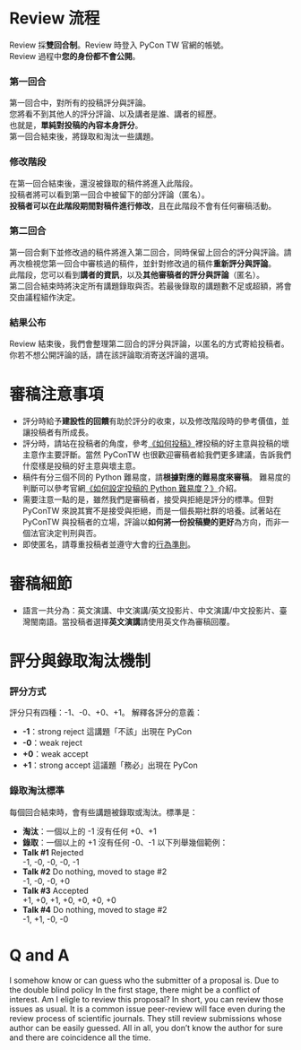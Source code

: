 # Review 流程
Review 採**雙回合制**。Review 時登入 PyCon TW 官網的帳號。  
Review 過程中**您的身份都不會公開**。

### 第一回合
第一回合中，對所有的投稿評分與評論。  
您將看不到其他人的評分評論、以及講者是誰、講者的經歷。  
也就是，**單純對投稿的內容本身評分**。  
第一回合結束後，將錄取和淘汰一些講題。

### 修改階段
在第一回合結束後，還沒被錄取的稿件將進入此階段。  
投稿者將可以看到第一回合中被留下的部分評論（匿名）。  
**投稿者可以在此階段期間對稿件進行修改**，且在此階段不會有任何審稿活動。

### 第二回合
第一回合剩下並修改過的稿件將進入第二回合，同時保留上回合的評分與評論。請再次檢視您第一回合中審核過的稿件，並針對修改過的稿件**重新評分與評論**。  
此階段，您可以看到**講者的資訊**，以及**其他審稿者的評分與評論**（匿名）。  
第二回合結束時將決定所有講題錄取與否。若最後錄取的講題數不足或超額，將會交由議程組作決定。

### 結果公布
Review 結束後，我們會整理第二回合的評分與評論，以匿名的方式寄給投稿者。你若不想公開評論的話，請在該評論取消寄送評論的選項。

# 審稿注意事項
+ 評分時給予**建設性的回饋**有助於評分的收束，以及修改階段時的參考價值，並讓投稿者有所成長。
+ 評分時，請站在投稿者的角度，參考[《如何投稿》](https://tw.pycon.org/2017/zh-hant/speaking/talk/)裡投稿的好主意與投稿的壞主意作主要評斷。當然 PyConTW 也很歡迎審稿者給我們更多建議，告訴我們什麼樣是投稿的好主意與壞主意。
+ 稿件有分三個不同的 Python 難易度，請**根據對應的難易度來審稿**。
難易度的判斷可以參考官網[《如何設定投稿的 Python 難易度？》](https://tw.pycon.org/2017/zh-hant/speaking/talk/)介紹。
+ 需要注意一點的是，雖然我們是審稿者，接受與拒絕是評分的標準。但對 PyConTW 來說其實不是接受與拒絕，而是一個長期社群的培養。試著站在 PyConTW 與投稿者的立場，評論以**如何將一份投稿變的更好**為方向，而非一個法官決定判刑與否。
+ 即使匿名，請尊重投稿者並遵守大會的[行為準則](https://tw.pycon.org/2017/zh-hant/about/code-of-conduct/)。

# 審稿細節
+ 語言一共分為：英文演講、中文演講/英文投影片、中文演講/中文投影片、臺灣閩南語。當投稿者選擇**英文演講**請使用英文作為審稿回覆。



# 評分與錄取淘汰機制
### 評分方式
評分只有四種：-1、-0、+0、+1。
解釋各評分的意義：
* **-1**：strong reject    這講題「不該」出現在 PyCon
* **-0**：weak reject
* **+0**：weak accept
* **+1**：strong accept    這議題「務必」出現在 PyCon

### 錄取淘汰標準
每個回合結束時，會有些講題被錄取或淘汰。標準是：
* **淘汰**：一個以上的 -1 沒有任何 +0、+1
* **錄取**：一個以上的 +1 沒有任何 -0、-1
以下列舉幾個範例：
* **Talk #1** Rejected  
  -1, -0, -0, -0, -1
* **Talk #2** Do nothing, moved to stage #2  
  -1, -0, -0, +0
* **Talk #3** Accepted  
  +1, +0, +1, +0, +0, +0, +0
* **Talk #4** Do nothing, moved to stage #2  
  -1, +1, -0, -0


# Q and A
I somehow know or can guess who the submitter of a proposal is. Due to the double blind policy In the first stage, there might be a conflict of interest. Am I eligle to review this proposal? 
In short, you can review those issues as usual. It is a common issue peer-review will face even during the review process of scientific journals. They still review submissions whose author can be easily guessed. All in all, you don’t know the author for sure and there are coincidence all the time.
